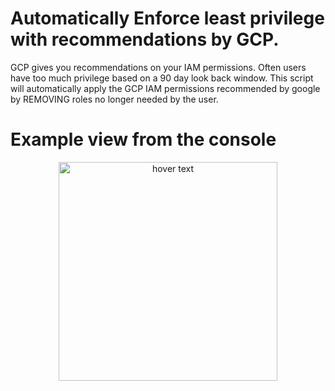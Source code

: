 # Automatically Enforce least privilege with recommendations by GCP.  


GCP gives you recommendations on your IAM permissions.  Often users have too much privilege based on a 90 day look back window. This script will automatically apply the GCP IAM permissions recommended by google by REMOVING roles no longer needed by the user.   

# Example view from the console

<p align="center">
  <img src="https://cloud.google.com/iam/img/recommender-replace.png" width="350" title="hover text">
</p>

